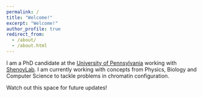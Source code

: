 ```yaml
---
permalink: /
title: "Welcome!" 
excerpt: "Welcome!"
author_profile: true
redirect_from: 
  - /about/
  - /about.html
---
```


I am a PhD candidate at the [University of Pennsylvania](https://www.upenn.edu) working with [ShenoyLab](https://shenoy.seas.upenn.edu). I am currently working with concepts from Physics, Biology and Computer Science to tackle problems in chromatin configuration.

Watch out this space for future updates! 
